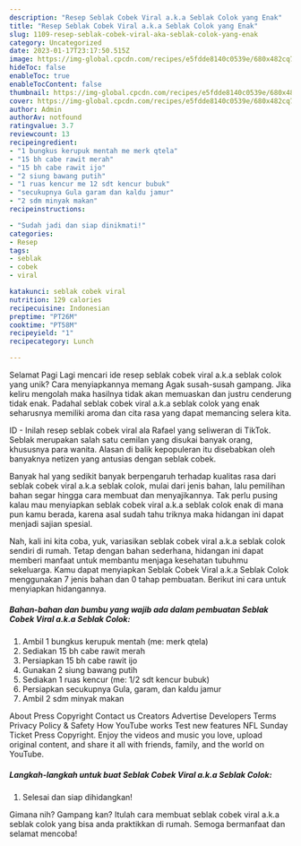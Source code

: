 ```yaml
---
description: "Resep Seblak Cobek Viral a.k.a Seblak Colok yang Enak"
title: "Resep Seblak Cobek Viral a.k.a Seblak Colok yang Enak"
slug: 1109-resep-seblak-cobek-viral-aka-seblak-colok-yang-enak
category: Uncategorized
date: 2023-01-17T23:17:50.515Z
image: https://img-global.cpcdn.com/recipes/e5fdde8140c0539e/680x482cq70/seblak-cobek-viral-aka-seblak-colok-foto-resep-utama.jpg
hideToc: false
enableToc: true
enableTocContent: false
thumbnail: https://img-global.cpcdn.com/recipes/e5fdde8140c0539e/680x482cq70/seblak-cobek-viral-aka-seblak-colok-foto-resep-utama.jpg
cover: https://img-global.cpcdn.com/recipes/e5fdde8140c0539e/680x482cq70/seblak-cobek-viral-aka-seblak-colok-foto-resep-utama.jpg
author: Admin
authorAv: notfound
ratingvalue: 3.7
reviewcount: 13
recipeingredient:
- "1 bungkus kerupuk mentah me merk qtela"
- "15 bh cabe rawit merah"
- "15 bh cabe rawit ijo"
- "2 siung bawang putih"
- "1 ruas kencur me 12 sdt kencur bubuk"
- "secukupnya Gula garam dan kaldu jamur"
- "2 sdm minyak makan"
recipeinstructions:

- "Sudah jadi dan siap dinikmati!"
categories:
- Resep
tags:
- seblak
- cobek
- viral

katakunci: seblak cobek viral 
nutrition: 129 calories
recipecuisine: Indonesian
preptime: "PT26M"
cooktime: "PT58M"
recipeyield: "1"
recipecategory: Lunch

---
```



Selamat Pagi Lagi mencari ide resep seblak cobek viral a.k.a seblak colok yang unik? Cara menyiapkannya memang Agak susah-susah gampang. Jika keliru mengolah maka hasilnya tidak akan memuaskan dan justru cenderung tidak enak. Padahal seblak cobek viral a.k.a seblak colok yang enak seharusnya memiliki aroma dan cita rasa yang dapat memancing selera kita.


ID - Inilah resep seblak cobek viral ala Rafael yang seliweran di TikTok. Seblak merupakan salah satu cemilan yang disukai banyak orang, khususnya para wanita. Alasan di balik kepopuleran itu disebabkan oleh banyaknya netizen yang antusias dengan seblak cobek.

Banyak hal yang sedikit banyak berpengaruh terhadap kualitas rasa dari seblak cobek viral a.k.a seblak colok, mulai dari jenis bahan, lalu pemilihan bahan segar hingga cara membuat dan menyajikannya. Tak perlu pusing kalau mau menyiapkan seblak cobek viral a.k.a seblak colok enak di mana pun kamu berada, karena asal sudah tahu triknya maka hidangan ini dapat menjadi sajian spesial.


Nah, kali ini kita coba, yuk, variasikan seblak cobek viral a.k.a seblak colok sendiri di rumah. Tetap dengan bahan sederhana, hidangan ini dapat memberi manfaat untuk membantu menjaga kesehatan tubuhmu sekeluarga. Kamu dapat menyiapkan Seblak Cobek Viral a.k.a Seblak Colok menggunakan 7 jenis bahan dan 0 tahap pembuatan. Berikut ini cara untuk menyiapkan hidangannya.

<!--inarticleads1-->

##### Bahan-bahan dan bumbu yang wajib ada dalam pembuatan Seblak Cobek Viral a.k.a Seblak Colok:

1. Ambil 1 bungkus kerupuk mentah (me: merk qtela)
1. Sediakan 15 bh cabe rawit merah
1. Persiapkan 15 bh cabe rawit ijo
1. Gunakan 2 siung bawang putih
1. Sediakan 1 ruas kencur (me: 1/2 sdt kencur bubuk)
1. Persiapkan secukupnya Gula, garam, dan kaldu jamur
1. Ambil 2 sdm minyak makan


About Press Copyright Contact us Creators Advertise Developers Terms Privacy Policy &amp; Safety How YouTube works Test new features NFL Sunday Ticket Press Copyright. Enjoy the videos and music you love, upload original content, and share it all with friends, family, and the world on YouTube. 

<!--inarticleads2-->

##### Langkah-langkah untuk buat Seblak Cobek Viral a.k.a Seblak Colok:


1. Selesai dan siap dihidangkan!



Gimana nih? Gampang kan? Itulah cara membuat seblak cobek viral a.k.a seblak colok yang bisa anda praktikkan di rumah. Semoga bermanfaat dan selamat mencoba!
